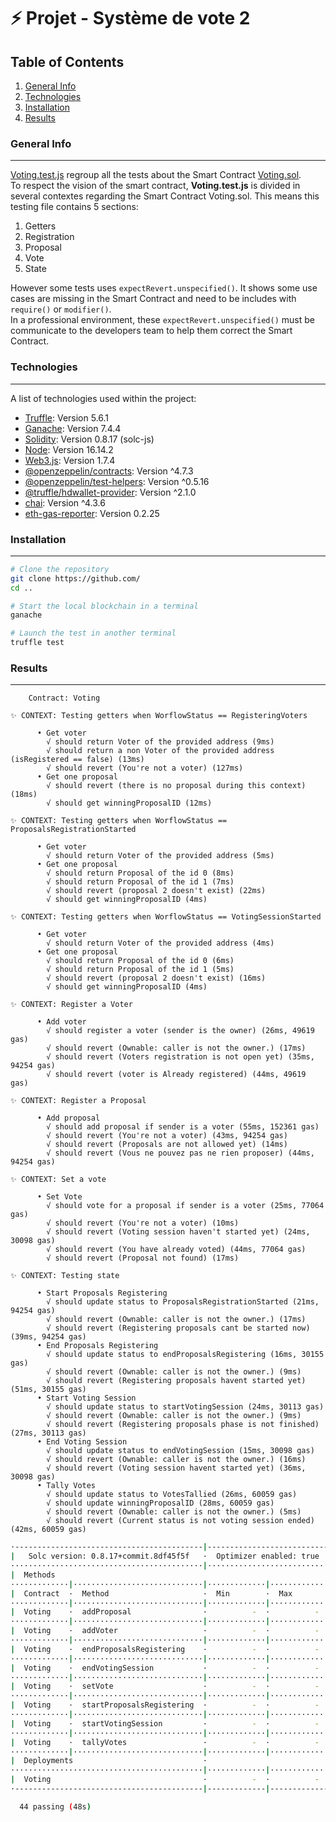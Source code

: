 # ⚡️ Projet - Système de vote 2
## Table of Contents
1. [General Info](#general-info)
2. [Technologies](#technologies)
3. [Installation](#installation)
4. [Results](#results)

<a name="general-info"></a>
### General Info
***

[Voting.test.js](#) regroup all the tests about the Smart Contract [Voting.sol](https://github.com/lecascyril/CodesRinkeby/blob/main/voting.sol).\
To respect the vision of the smart contract, **Voting.test.js** is divided in several contextes regarding the Smart Contract Voting.sol. This means this testing file contains 5 sections:
1. Getters
2. Registration
3. Proposal
4. Vote
5. State

However some tests uses ```expectRevert.unspecified()```. It shows some use cases are missing in the Smart Contract and need to be includes with ```require()``` or ```modifier()```.\
In a professional environment, these ```expectRevert.unspecified()``` must be communicate to the developers team to help them correct the Smart Contract.

<a name="technologies"></a>
### Technologies
***
A list of technologies used within the project:
* [Truffle](https://trufflesuite.com/truffle/): Version 5.6.1
* [Ganache](https://trufflesuite.com/ganache/): Version 7.4.4
* [Solidity](https://github.com/ethereum/solc-js): Version 0.8.17 (solc-js)
* [Node](https://nodejs.org/en/): Version 16.14.2
* [Web3.js](https://web3js.org/): Version 1.7.4
* [@openzeppelin/contracts](https://docs.openzeppelin.com/contracts/4.x/): Version ^4.7.3
* [@openzeppelin/test-helpers](https://docs.openzeppelin.com/test-helpers/0.5/): Version ^0.5.16
* [@truffle/hdwallet-provider](https://github.com/trufflesuite/truffle): Version ^2.1.0
* [chai](https://www.chaijs.com/): Version ^4.3.6
* [eth-gas-reporter](https://github.com/cgewecke/eth-gas-reporter): Version 0.2.25

<a name="installation"></a>
### Installation
***
```sh
# Clone the repository
git clone https://github.com/
cd ..

# Start the local blockchain in a terminal
ganache

# Launch the test in another terminal
truffle test
```

<a name="results"></a>
### Results
***

```
    Contract: Voting
    
✨ CONTEXT: Testing getters when WorflowStatus == RegisteringVoters

      • Get voter
        √ should return Voter of the provided address (9ms)
        √ should return a non Voter of the provided address (isRegistered == false) (13ms)
        √ should revert (You're not a voter) (127ms)
      • Get one proposal
        √ should revert (there is no proposal during this context) (18ms)
        √ should get winningProposalID (12ms)
    
✨ CONTEXT: Testing getters when WorflowStatus == ProposalsRegistrationStarted

      • Get voter
        √ should return Voter of the provided address (5ms)
      • Get one proposal
        √ should return Proposal of the id 0 (8ms)
        √ should return Proposal of the id 1 (7ms)
        √ should revert (proposal 2 doesn't exist) (22ms)
        √ should get winningProposalID (4ms)

✨ CONTEXT: Testing getters when WorflowStatus == VotingSessionStarted

      • Get voter
        √ should return Voter of the provided address (4ms)
      • Get one proposal
        √ should return Proposal of the id 0 (6ms)
        √ should return Proposal of the id 1 (5ms)
        √ should revert (proposal 2 doesn't exist) (16ms)
        √ should get winningProposalID (4ms)

✨ CONTEXT: Register a Voter

      • Add voter
        √ should register a voter (sender is the owner) (26ms, 49619 gas)
        √ should revert (Ownable: caller is not the owner.) (17ms)
        √ should revert (Voters registration is not open yet) (35ms, 94254 gas)
        √ should revert (voter is Already registered) (44ms, 49619 gas)

✨ CONTEXT: Register a Proposal

      • Add proposal
        √ should add proposal if sender is a voter (55ms, 152361 gas)
        √ should revert (You're not a voter) (43ms, 94254 gas)
        √ should revert (Proposals are not allowed yet) (14ms)
        √ should revert (Vous ne pouvez pas ne rien proposer) (44ms, 94254 gas)

✨ CONTEXT: Set a vote

      • Set Vote     
        √ should vote for a proposal if sender is a voter (25ms, 77064 gas)
        √ should revert (You're not a voter) (10ms)
        √ should revert (Voting session haven't started yet) (24ms, 30098 gas)
        √ should revert (You have already voted) (44ms, 77064 gas)
        √ should revert (Proposal not found) (17ms)
    
✨ CONTEXT: Testing state

      • Start Proposals Registering
        √ should update status to ProposalsRegistrationStarted (21ms, 94254 gas)
        √ should revert (Ownable: caller is not the owner.) (17ms)
        √ should revert (Registering proposals cant be started now) (39ms, 94254 gas)
      • End Proposals Registering
        √ should update status to endProposalsRegistering (16ms, 30155 gas)
        √ should revert (Ownable: caller is not the owner.) (9ms)
        √ should revert (Registering proposals havent started yet) (51ms, 30155 gas)
      • Start Voting Session
        √ should update status to startVotingSession (24ms, 30113 gas)
        √ should revert (Ownable: caller is not the owner.) (9ms)
        √ should revert (Registering proposals phase is not finished) (27ms, 30113 gas)
      • End Voting Session
        √ should update status to endVotingSession (15ms, 30098 gas)
        √ should revert (Ownable: caller is not the owner.) (16ms)
        √ should revert (Voting session havent started yet) (36ms, 30098 gas)
      • Tally Votes
        √ should update status to VotesTallied (26ms, 60059 gas)
        √ should update winningProposalID (28ms, 60059 gas)
        √ should revert (Ownable: caller is not the owner.) (5ms)
        √ should revert (Current status is not voting session ended) (42ms, 60059 gas)
```

```sh
·------------------------------------------|---------------------------|-------------|----------------------------·
|   Solc version: 0.8.17+commit.8df45f5f   ·  Optimizer enabled: true  ·  Runs: 200  ·  Block limit: 6718946 gas  │
···········································|···························|·············|·····························
|  Methods                                                                                                        │
·············|·····························|·············|·············|·············|··············|··············
|  Contract  ·  Method                     ·  Min        ·  Max        ·  Avg        ·  # calls     ·  eur (avg)  │
·············|·····························|·············|·············|·············|··············|··············
|  Voting    ·  addProposal                ·          -  ·          -  ·      58107  ·          30  ·          -  │
·············|·····························|·············|·············|·············|··············|··············
|  Voting    ·  addVoter                   ·          -  ·          -  ·      49619  ·          44  ·          -  │
·············|·····························|·············|·············|·············|··············|··············
|  Voting    ·  endProposalsRegistering    ·          -  ·          -  ·      30155  ·          25  ·          -  │
·············|·····························|·············|·············|·············|··············|··············
|  Voting    ·  endVotingSession           ·          -  ·          -  ·      30098  ·          11  ·          -  │
·············|·····························|·············|·············|·············|··············|··············
|  Voting    ·  setVote                    ·          -  ·          -  ·      77064  ·          22  ·          -  │
·············|·····························|·············|·············|·············|··············|··············
|  Voting    ·  startProposalsRegistering  ·          -  ·          -  ·      94254  ·          41  ·          -  │
·············|·····························|·············|·············|·············|··············|··············
|  Voting    ·  startVotingSession         ·          -  ·          -  ·      30113  ·          23  ·          -  │
·············|·····························|·············|·············|·············|··············|··············
|  Voting    ·  tallyVotes                 ·          -  ·          -  ·      60059  ·           5  ·          -  │
·············|·····························|·············|·············|·············|··············|··············
|  Deployments                             ·                                         ·  % of limit  ·             │
···········································|·············|·············|·············|··············|··············
|  Voting                                  ·          -  ·          -  ·    1095394  ·      16.3 %  ·          -  │
·------------------------------------------|-------------|-------------|-------------|--------------|-------------·

  44 passing (48s)
```